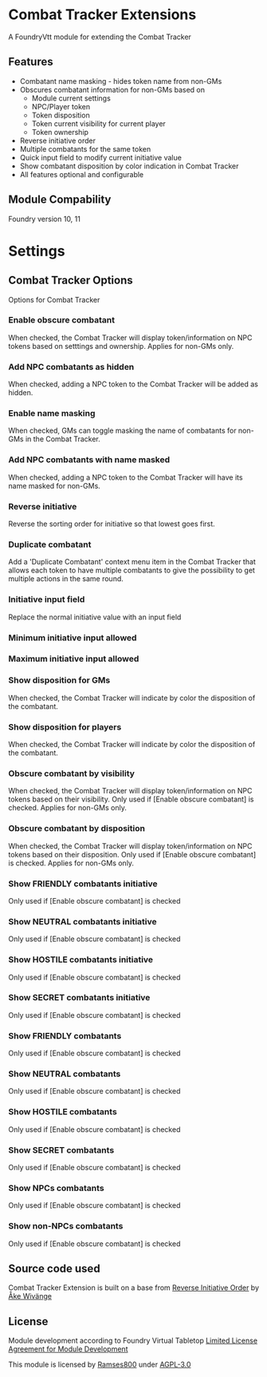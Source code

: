 # Combat Tracker Extensions

A FoundryVtt module for extending the Combat Tracker

## Features

- Combatant name masking - hides token name from non-GMs
- Obscures combatant information for non-GMs based on
  - Module current settings
  - NPC/Player token
  - Token disposition
  - Token current visibility for current player
  - Token ownership
- Reverse initiative order
- Multiple combatants for the same token
- Quick input field to modify current initiative value
- Show combatant disposition by color indication in Combat Tracker
- All features optional and configurable

## Module Compability

Foundry version 10, 11

# Settings
## Combat Tracker Options
Options for Combat Tracker
### Enable obscure combatant
When checked, the Combat Tracker will display token/information on NPC tokens based on setttings and ownership. Applies for non-GMs only.
### Add NPC combatants as hidden
When checked, adding a NPC token to the Combat Tracker will be added as hidden.
### Enable name masking
When checked, GMs can toggle masking the name of combatants for non-GMs in the Combat Tracker.
### Add NPC combatants with name masked
When checked, adding a NPC token to the Combat Tracker will have its name masked for non-GMs.
### Reverse initiative
Reverse the sorting order for initiative so that lowest goes first.
### Duplicate combatant
Add a 'Duplicate Combatant' context menu item in the Combat Tracker that allows each token to have multiple combatants to give the possibility to get multiple actions in the same round.
### Initiative input field
Replace the normal initiative value with an input field
### Minimum initiative input allowed

### Maximum initiative input allowed

### Show disposition for GMs
When checked, the Combat Tracker will indicate by color the disposition of the combatant.
### Show disposition for players
When checked, the Combat Tracker will indicate by color the disposition of the combatant.
### Obscure combatant by visibility
When checked, the Combat Tracker will display token/information on NPC tokens based on their visibility. Only used if [Enable obscure combatant] is checked. Applies for non-GMs only.
### Obscure combatant by disposition
When checked, the Combat Tracker will display token/information on NPC tokens based on their disposition. Only used if [Enable obscure combatant] is checked. Applies for non-GMs only.
### Show FRIENDLY combatants initiative
Only used if [Enable obscure combatant] is checked
### Show NEUTRAL combatants initiative
Only used if [Enable obscure combatant] is checked
### Show HOSTILE combatants initiative
Only used if [Enable obscure combatant] is checked
### Show SECRET combatants initiative
Only used if [Enable obscure combatant] is checked
### Show FRIENDLY combatants
Only used if [Enable obscure combatant] is checked
### Show NEUTRAL combatants
Only used if [Enable obscure combatant] is checked
### Show HOSTILE combatants
Only used if [Enable obscure combatant] is checked
### Show SECRET combatants
Only used if [Enable obscure combatant] is checked
### Show NPCs combatants
Only used if [Enable obscure combatant] is checked
### Show non-NPCs combatants
Only used if [Enable obscure combatant] is checked

## Source code used

Combat Tracker Extension is built on a base from  [Reverse Initiative Order](https://github.com/sun-dragon-cult/fvtt-module-reverseinitiativeorder) by [Åke Wivänge](https://github.com/wake42)

## License

Module development according to Foundry Virtual Tabletop [Limited License Agreement for Module Development](https://foundryvtt.com/article/license)

This module is licensed by [Ramses800](https://github.com/Anderware/Foundry-Vtt-Sandbox-Macros) under [AGPL-3.0](https://opensource.org/licenses/AGPL-3.0)


